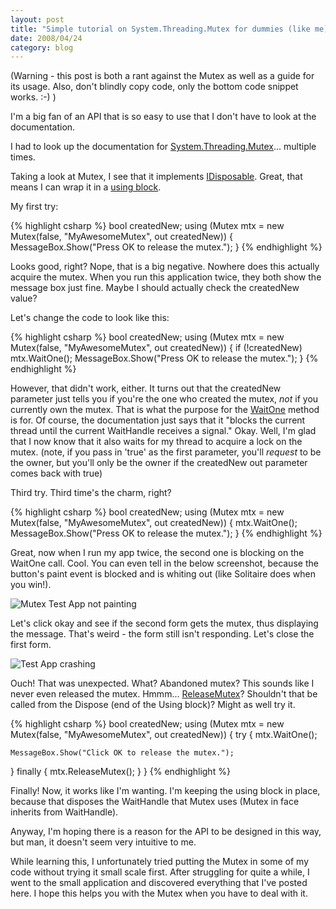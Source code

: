 ```yaml
---
layout: post
title: "Simple tutorial on System.Threading.Mutex for dummies (like me)"
date: 2008/04/24
category: blog
---
```


(Warning - this post is both a rant against the Mutex as well as a guide for its usage. Also, don't blindly copy code, only the bottom code snippet works. :-) )

I'm a big fan of an API that is so easy to use that I don't have to look at the documentation.

I had to look up the documentation for [System.Threading.Mutex](http://msdn2.microsoft.com/en-us/library/system.threading.mutex.aspx)... multiple times.

Taking a look at Mutex, I see that it implements [IDisposable](http://msdn2.microsoft.com/en-us/library/system.idisposable.aspx). Great, that means I can wrap it in a [using block](http://msdn2.microsoft.com/en-us/library/yh598w02(VS.80).aspx).

My first try:

{% highlight csharp %}
bool createdNew;
using (Mutex mtx = new Mutex(false, "MyAwesomeMutex", out createdNew))
{
  MessageBox.Show("Press OK to release the mutex.");
}
{% endhighlight %}

Looks good, right? Nope, that is a big negative. Nowhere does this actually acquire the mutex. When you run this application twice, they both show the message box just fine. Maybe I should actually check the createdNew value?

Let's change the code to look like this:

{% highlight csharp %}
bool createdNew;
using (Mutex mtx = new Mutex(false, "MyAwesomeMutex", out createdNew))
{
  if (!createdNew)
    mtx.WaitOne();
  MessageBox.Show("Press OK to release the mutex.");
}
{% endhighlight %}

However, that didn't work, either. It turns out that the createdNew parameter just tells you if you're the one who created the mutex, <em>not</em> if you currently own the mutex. That is what the purpose for the [WaitOne](http://msdn2.microsoft.com/en-us/library/system.threading.mutex.waitone.aspx) method is for. Of course, the documentation just says that it "blocks the current thread until the current WaitHandle receives a signal." Okay. Well, I'm glad that I now know that it also waits for my thread to acquire a lock on the mutex. (note, if you pass in 'true' as the first parameter, you'll <em>request</em> to be the owner, but you'll only be the owner if the createdNew out parameter comes back with true)

Third try. Third time's the charm, right?

{% highlight csharp %}
bool createdNew;
using (Mutex mtx = new Mutex(false, "MyAwesomeMutex", out createdNew))
{
  mtx.WaitOne();
  MessageBox.Show("Press OK to release the mutex.");
}
{% endhighlight %}

Great, now when I run my app twice, the second one is blocking on the WaitOne call. Cool. You can even tell in the below screenshot, because the button's paint event is blocked and is whiting out (like Solitaire does when you win!).

![Mutex Test App not painting](https://s3.amazonaws.com/mohundro/blog/WindowsLiveWriter/SimpletutorialonSy.Mutexfordummieslikeme_DE3C/image_6.png)

Let's click okay and see if the second form gets the mutex, thus displaying the message. That's weird - the form still isn't responding. Let's close the first form.

![Test App crashing](https://s3.amazonaws.com/mohundro/blog/WindowsLiveWriter/SimpletutorialonSy.Mutexfordummieslikeme_DE3C/image_8.png)

Ouch! That was unexpected. What? Abandoned mutex? This sounds like I never even released the mutex. Hmmm... [ReleaseMutex](http://msdn2.microsoft.com/en-us/library/system.threading.mutex.releasemutex.aspx)? Shouldn't that be called from the Dispose (end of the Using block)? Might as well try it.

{% highlight csharp %}
bool createdNew;
using (Mutex mtx = new Mutex(false, "MyAwesomeMutex", out createdNew))
{
  try
  {
    mtx.WaitOne();

    MessageBox.Show("Click OK to release the mutex.");
  }
  finally
  {
    mtx.ReleaseMutex();
  }
}
{% endhighlight %}

Finally! Now, it works like I'm wanting. I'm keeping the using block in place, because that disposes the WaitHandle that Mutex uses (Mutex in face inherits from WaitHandle).

Anyway, I'm hoping there is a reason for the API to be designed in this way, but man, it doesn't seem very intuitive to me.

While learning this, I unfortunately tried putting the Mutex in some of my code without trying it small scale first. After struggling for quite a while, I went to the small application and discovered everything that I've posted here. I hope this helps you with the Mutex when you have to deal with it.

